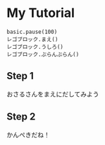 # My Tutorial

```ghost
basic.pause(100)
レゴブロック.まえ()
レゴブロック.うしろ()
レゴブロック.ぶらんぶらん()
```
## Step 1

おさるさんをまえにだしてみよう


## Step 2

かんぺきだね！
